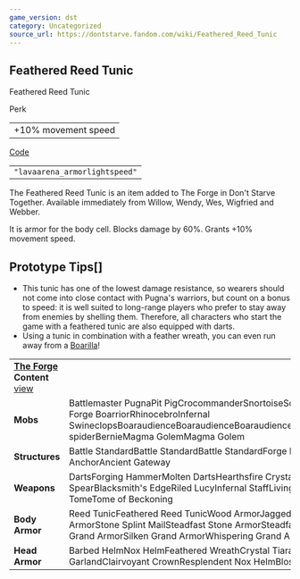 ```yaml
---
game_version: dst
category: Uncategorized
source_url: https://dontstarve.fandom.com/wiki/Feathered_Reed_Tunic
---
```


## Feathered Reed Tunic

Feathered Reed Tunic

Perk

|  |
| --- |
| +10% movement speed |

[Code](/wiki/Console "Console")

|  |
| --- |
| `"lavaarena_armorlightspeed"` |

The Feathered Reed Tunic is an item added to The Forge in Don't Starve Together. Available immediately from Willow, Wendy, Wes, Wigfried and Webber.

It is armor for the body cell. Blocks damage by 60%. Grants +10% movement speed.

## Prototype Tips[]

* This tunic has one of the lowest damage resistance, so wearers should not come into close contact with Pugna's warriors, but count on a bonus to speed: it is well suited to long-range players who prefer to stay away from enemies by shelling them. Therefore, all characters who start the game with a feathered tunic are also equipped with darts.
* Using a tunic in combination with a feather wreath, you can even run away from a [Boarilla](/wiki/Boarilla "Boarilla")!

|  |  |
| --- | --- |
| **[The Forge](/wiki/The_Forge "The Forge") Content** [view](/wiki/Template:The_Forge_Content "Template:The Forge Content") | |
| **Mobs** | Battlemaster PugnaPit PigCrocommanderSnortoiseScorpeonBoarillaGrand Forge BoarriorRhinocebroInfernal SwineclopsBoaraudienceBoaraudienceBoaraudienceBoaraudienceAbigailBaby spiderBernieMagma GolemMagma Golem |
| **Structures** | Battle StandardBattle StandardBattle StandardForge PortalAncient AnchorAncient Gateway |
| **Weapons** | DartsForging HammerMolten DartsHearthsfire CrystalsPith PikeSpiral SpearBlacksmith's EdgeRiled LucyInfernal StaffLiving StaffPetrifying TomeTome of Beckoning |
| **Body Armor** | Reed TunicFeathered Reed TunicWood ArmorJagged Wood ArmorSilken Wood ArmorStone Splint MailSteadfast Stone ArmorSteadfast Grand ArmorJagged Grand ArmorSilken Grand ArmorWhispering Grand Armor |
| **Head Armor** | Barbed HelmNox HelmFeathered WreathCrystal TiaraFlower HeadbandWoven GarlandClairvoyant CrownResplendent Nox HelmBlossomed Wreath |